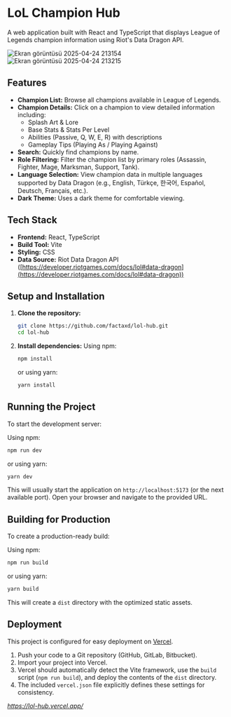 # LoL Champion Hub

A web application built with React and TypeScript that displays League of Legends champion information using Riot's Data Dragon API.

![Ekran görüntüsü 2025-04-24 213154](https://github.com/user-attachments/assets/358b2088-a0de-4a76-841e-83b7ef7c7282)
![Ekran görüntüsü 2025-04-24 213215](https://github.com/user-attachments/assets/f144e865-593d-439d-ba3d-db18bd626263)


## Features

*   **Champion List:** Browse all champions available in League of Legends.
*   **Champion Details:** Click on a champion to view detailed information including:
    *   Splash Art & Lore
    *   Base Stats & Stats Per Level
    *   Abilities (Passive, Q, W, E, R) with descriptions
    *   Gameplay Tips (Playing As / Playing Against)
*   **Search:** Quickly find champions by name.
*   **Role Filtering:** Filter the champion list by primary roles (Assassin, Fighter, Mage, Marksman, Support, Tank).
*   **Language Selection:** View champion data in multiple languages supported by Data Dragon (e.g., English, Türkçe, 한국어, Español, Deutsch, Français, etc.).
*   **Dark Theme:** Uses a dark theme for comfortable viewing.

## Tech Stack

*   **Frontend:** React, TypeScript
*   **Build Tool:** Vite
*   **Styling:** CSS
*   **Data Source:** Riot Data Dragon API ([https://developer.riotgames.com/docs/lol#data-dragon](https://developer.riotgames.com/docs/lol#data-dragon))

## Setup and Installation

1.  **Clone the repository:**
    ```bash
    git clone https://github.com/factaxd/lol-hub.git 
    cd lol-hub
    ```
    

2.  **Install dependencies:**
    Using npm:
    ```bash
    npm install
    ```
    or using yarn:
    ```bash
    yarn install
    ```

## Running the Project

To start the development server:

Using npm:
```bash
npm run dev
```
or using yarn:
```bash
yarn dev
```

This will usually start the application on `http://localhost:5173` (or the next available port). Open your browser and navigate to the provided URL.

## Building for Production

To create a production-ready build:

Using npm:
```bash
npm run build
```
or using yarn:
```bash
yarn build
```

This will create a `dist` directory with the optimized static assets.

## Deployment

This project is configured for easy deployment on [Vercel](https://vercel.com/).

1.  Push your code to a Git repository (GitHub, GitLab, Bitbucket).
2.  Import your project into Vercel.
3.  Vercel should automatically detect the Vite framework, use the `build` script (`npm run build`), and deploy the contents of the `dist` directory.
4.  The included `vercel.json` file explicitly defines these settings for consistency.

*https://lol-hub.vercel.app/*
